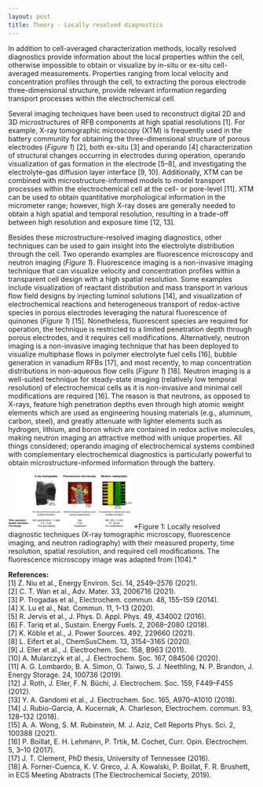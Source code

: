 ```yaml
---
layout: post
title: Theory - Locally resolved diagnostics
---
```


In addition to cell-averaged characterization methods, locally resolved diagnostics provide information about the local properties within the cell, otherwise impossible to obtain or visualize by in-situ or ex-situ cell-averaged measurements. Properties ranging from local velocity and concentration profiles through the cell, to extracting the porous electrode three-dimensional structure, provide relevant information regarding transport processes within the electrochemical cell. 

Several imaging techniques have been used to reconstruct digital 2D and 3D microstructures of RFB components at high spatial resolutions [1]. For example, X-ray tomographic microscopy (XTM) is frequently used in the battery community for obtaining the three-dimensional structure of porous electrodes (*Figure 1*) [2], both ex-situ [3] and operando [4] characterization of structural changes occurring in electrodes during operation, operando visualization of gas formation in the electrode [5–8], and investigating the electrolyte-gas diffusion layer interface [9, 10]. Additionally, XTM can be combined with microstructure-informed models to model transport processes within the electrochemical cell at the cell- or pore-level [11]. XTM can be used to obtain quantitative morphological information in the micrometer range; however, high X-ray doses are generally needed to obtain a high spatial and temporal resolution, resulting in a trade-off between high resolution and exposure time [12, 13].

Besides these microstructure-resolved imaging diagnostics, other techniques can be used to gain insight into the electrolyte distribution through the cell. Two operando examples are fluorescence microscopy and neutron imaging (*Figure 1*). Fluorescence imaging is a non-invasive imaging technique that can visualize velocity and concentration profiles within a transparent cell design with a high spatial resolution. Some examples include visualization of reactant distribution and mass transport in various flow field designs by injecting luminol solutions [14], and visualization of electrochemical reactions and heterogeneous transport of redox-active species in porous electrodes leveraging the natural fluorescence of quinones (*Figure 1*) [15]. Nonetheless, fluorescent species are required for operation, the technique is restricted to a limited penetration depth through porous electrodes, and it requires cell modifications. Alternatively, neutron imaging is a non-invasive imaging technique that has been deployed to visualize multiphase flows in polymer electrolyte fuel cells [16], bubble generation in vanadium RFBs [17], and most recently, to map concentration distributions in non-aqueous flow cells (*Figure 1*) [18]. Neutron imaging is a well-suited technique for steady-state imaging (relatively low temporal resolution) of electrochemical cells as it is non-invasive and minimal cell modifications are required [16]. The reason is that neutrons, as opposed to X-rays, feature high penetration depths even through high atomic weight elements which are used as engineering housing materials (e.g., aluminum, carbon, steel), and greatly attenuate with lighter elements such as hydrogen, lithium, and boron which are contained in redox active molecules, making neutron imaging an attractive method with unique properties. All things considered; operando imaging of electrochemical systems combined with complementary electrochemical diagnostics is particularly powerful to obtain microstructure-informed information through the battery.

<img src="/public/blog/imaging.png" alt="color photo ftl" width="50%" height="auto" />
*Figure 1: Locally resolved diagnostic techniques (X-ray tomographic microscopy, fluorescence imaging, and neutron radiography) with their measured property, time resolution, spatial resolution, and required cell modifications. The fluorescence microscopy image was adapted from [104].*

**References:**\
[1]	    Z. Niu et al., Energy Environ. Sci. 14, 2549–2576 (2021).\
[2]	    C. T. Wan et al., Adv. Mater. 33, 2006716 (2021).\
[3]	    P. Trogadas et al., Electrochem. commun. 48, 155–159 (2014).\
[4]	    X. Lu et al., Nat. Commun. 11, 1–13 (2020).\
[5]	    R. Jervis et al., J. Phys. D. Appl. Phys. 49, 434002 (2016).\
[6]	    F. Tariq et al., Sustain. Energy Fuels. 2, 2068–2080 (2018).\
[7]	    K. Köble et al., J. Power Sources. 492, 229660 (2021).\
[8]	    L. Eifert et al., ChemSusChem. 13, 3154–3165 (2020).\
[9]	    J. Eller et al., J. Electrochem. Soc. 158, B963 (2011).\
[10]	A. Mularczyk et al., J. Electrochem. Soc. 167, 084506 (2020).\
[11]	A. G. Lombardo, B. A. Simon, O. Taiwo, S. J. Neethling, N. P. Brandon, J. Energy Storage. 24, 100736 (2019).\
[12]	J. Roth, J. Eller, F. N. Büchi, J. Electrochem. Soc. 159, F449–F455 (2012).\
[13]	Y. A. Gandomi et al., J. Electrochem. Soc. 165, A970–A1010 (2018).\
[14]	J. Rubio-Garcia, A. Kucernak, A. Charleson, Electrochem. commun. 93, 128–132 (2018).\
[15]	A. A. Wong, S. M. Rubinstein, M. J. Aziz, Cell Reports Phys. Sci. 2, 100388 (2021).\
[16]	P. Boillat, E. H. Lehmann, P. Trtik, M. Cochet, Curr. Opin. Electrochem. 5, 3–10 (2017).\
[17]	J. T. Clement, PhD thesis, University of Tennessee (2016).\
[18]	A. Forner-Cuenca, K. V. Greco, J. A. Kowalski, P. Boillat, F. R. Brushett, in ECS Meeting Abstracts (The Electrochemical Society, 2019).
